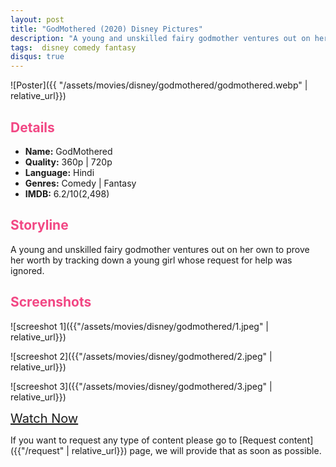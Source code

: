 ```yaml
---
layout: post
title: "GodMothered (2020) Disney Pictures"
description: "A young and unskilled fairy godmother ventures out on her own to prove her worth by tracking down a young girl whose request for help was ignored."
tags:  disney comedy fantasy
disqus: true
---
```

<style>
h2{
    color:#F24784;
}
</style>

![Poster]({{ "/assets/movies/disney/godmothered/godmothered.webp" | relative_url}})

## Details

* **Name:** GodMothered
* **Quality:** 360p \| 720p
* **Language:** Hindi
* **Genres:**  Comedy \| Fantasy
* **IMDB:**  6.2/10(2,498)

## Storyline

A young and unskilled fairy godmother ventures out on her own to prove her worth by tracking down a young girl whose request for help was ignored.

## Screenshots

![screeshot 1]({{"/assets/movies/disney/godmothered/1.jpeg" | relative_url}})

![screeshot 2]({{"/assets/movies/disney/godmothered/2.jpeg" | relative_url}})

![screeshot 3]({{"/assets/movies/disney/godmothered/3.jpeg" | relative_url}})

<a class="btn card_btn" href="{{ '/movies/disney/godmothered' | relative_url}}" style="font-size:20px" target="_blank">Watch Now</a>

If you want to request any type of content please go to [Request content]({{"/request" | relative_url}}) page, we will provide that as soon as possible.
